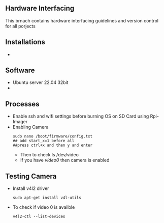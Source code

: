 ## Hardware Interfacing
This brnach contains hardware interfacing guidelines and version control for all porjects



## Installations
-
## Software
- Ubuntu server 22.04 32bit
-


## Processes
- Enable ssh and wifi settings before burning OS on SD Card using Rpi-Imager
- Enabling Camera
    ```
    sudo nano /boot/firmware/config.txt
    ## add start_x=1 before all
    ##press ctrl+x and then y and enter
    ```
    - Then to check ls /dev/video
    - If you have *video0* then camera is enabled

## Testing Camera
- Install v4l2 driver
    ```
    sudo apt-get install v4l-utils
    ```
- To check if video 0 is availble
    ```
    v4l2-ctl --list-devices
    ```
